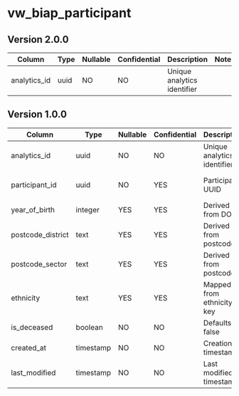 # vw_biap_participant

## Version 2.0.0

| Column       | Type | Nullable | Confidential | Description                 | Notes |
| ------------ | ---- | -------- | ------------ | --------------------------- | ----- |
| analytics_id | uuid | NO       | NO           | Unique analytics identifier |       |


## Version 1.0.0

| Column            | Type      | Nullable | Confidential | Description                 | Notes      |
| ----------------- | --------- | -------- | ------------ | --------------------------- | ---------- |
| analytics_id      | uuid      | NO       | NO           | Unique analytics identifier |            |
| participant_id    | uuid      | NO       | YES          | Participant UUID            | Not the PK |
| year_of_birth     | integer   | YES      | YES          | Derived from DOB            |            |
| postcode_district | text      | YES      | YES          | Derived from postcode       |            |
| postcode_sector   | text      | YES      | YES          | Derived from postcode       |            |
| ethnicity         | text      | YES      | YES          | Mapped from ethnicity key   |            |
| is_deceased       | boolean   | NO       | NO           | Defaults to false           |            |
| created_at        | timestamp | NO       | NO           | Creation timestamp          |            |
| last_modified     | timestamp | NO       | NO           | Last modified timestamp     |            |

